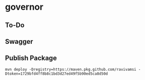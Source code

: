 # governor



## To-Do

## Swagger

## Publish Package

```
mvn deploy -Dregistry=https://maven.pkg.github.com/ravivamsi -Dtoken=1729bfd4ff8b8c1bd3d27ed49f5b90ed5ca8d50d
```
